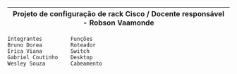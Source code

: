 |Projeto de configuração de rack Cisco / Docente responsável - Robson Vaamonde|
| ----- |

    Integrantes         Funções
    Bruno Dorea         Roteador
    Erica Viana         Switch
    Gabriel Coutinho    Desktop
    Wesley Souza        Cabeamento
